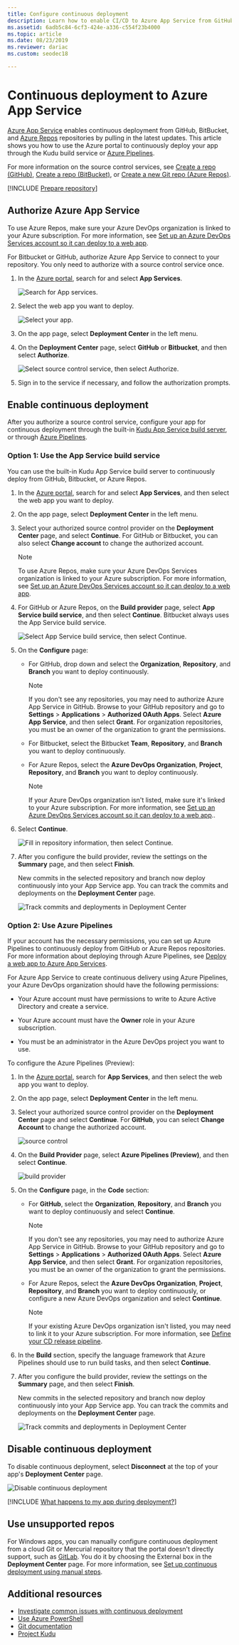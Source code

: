 ```yaml
---
title: Configure continuous deployment
description: Learn how to enable CI/CD to Azure App Service from GitHub, BitBucket, Azure Repos, or other repos. Select the build pipeline that fits your needs.
ms.assetid: 6adb5c84-6cf3-424e-a336-c554f23b4000
ms.topic: article
ms.date: 08/23/2019
ms.reviewer: dariac
ms.custom: seodec18

---
```

# Continuous deployment to Azure App Service

[Azure App Service](overview.md) enables continuous deployment from GitHub, BitBucket, and [Azure Repos](https://azure.microsoft.com/services/devops/repos/) repositories by pulling in the latest updates. This article shows you how to use the Azure portal to continuously deploy your app through the Kudu build service or [Azure Pipelines](https://azure.microsoft.com/services/devops/pipelines/). 

For more information on the source control services, see [Create a repo (GitHub)], [Create a repo (BitBucket)], or [Create a new Git repo (Azure Repos)].

[!INCLUDE [Prepare repository](../../includes/app-service-deploy-prepare-repo.md)]

## Authorize Azure App Service 

To use Azure Repos, make sure your Azure DevOps organization is linked to your Azure subscription. For more information, see [Set up an Azure DevOps Services account so it can deploy to a web app](https://docs.microsoft.com/azure/devops/pipelines/apps/cd/deploy-webdeploy-webapps?view=azure-devops).

For Bitbucket or GitHub, authorize Azure App Service to connect to your repository. You only need to authorize with a source control service once. 

1. In the [Azure portal](https://portal.azure.com), search for and select **App Services**. 

   ![Search for App services.](media/app-service-continuous-deployment/search-for-app-services.png)

1. Select the web app you want to deploy.

   ![Select your app.](media/app-service-continuous-deployment/select-your-app.png)
   
1. On the app page, select **Deployment Center** in the left menu.
   
1. On the **Deployment Center** page, select **GitHub** or **Bitbucket**, and then select **Authorize**. 
   
   ![Select source control service, then select Authorize.](media/app-service-continuous-deployment/github-choose-source.png)
   
1. Sign in to the service if necessary, and follow the authorization prompts. 

## Enable continuous deployment 

After you authorize a source control service, configure your app for continuous deployment through the built-in [Kudu App Service build server](#option-1-use-the-app-service-build-service), or through [Azure Pipelines](#option-2-use-azure-pipelines). 

### Option 1: Use the App Service build service

You can use the built-in Kudu App Service build server to continuously deploy from GitHub, Bitbucket, or Azure Repos. 

1. In the [Azure portal](https://portal.azure.com), search for and select **App Services**, and then select the web app you want to deploy. 
   
1. On the app page, select **Deployment Center** in the left menu.
   
1. Select your authorized source control provider on the **Deployment Center** page, and select **Continue**. For GitHub or Bitbucket, you can also select **Change account** to change the authorized account. 
   
   > [!NOTE]
   > To use Azure Repos, make sure your Azure DevOps Services organization is linked to your Azure subscription. For more information, see [Set up an Azure DevOps Services account so it can deploy to a web app](https://docs.microsoft.com/azure/devops/pipelines/apps/cd/deploy-webdeploy-webapps?view=azure-devops).
   
1. For GitHub or Azure Repos, on the **Build provider** page, select **App Service build service**, and then select **Continue**. Bitbucket always uses the App Service build service.
   
   ![Select App Service build service, then select Continue.](media/app-service-continuous-deployment/choose-kudu.png)
   
1. On the **Configure** page:
   
   - For GitHub, drop down and select the **Organization**, **Repository**, and **Branch** you want to deploy continuously.
     
     > [!NOTE]
     > If you don't see any repositories, you may need to authorize Azure App Service in GitHub. Browse to your GitHub repository and go to **Settings** > **Applications** > **Authorized OAuth Apps**. Select **Azure App Service**, and then select **Grant**. For organization repositories, you must be an owner of the organization to grant the permissions.
     
   - For Bitbucket, select the Bitbucket **Team**, **Repository**, and **Branch** you want to deploy continuously.
     
   - For Azure Repos, select the **Azure DevOps Organization**, **Project**, **Repository**, and **Branch** you want to deploy continuously.
     
     > [!NOTE]
     > If your Azure DevOps organization isn't listed, make sure it's linked to your Azure subscription. For more information, see [Set up an Azure DevOps Services account so it can deploy to a web app](https://docs.microsoft.com/azure/devops/pipelines/apps/cd/deploy-webdeploy-webapps?view=azure-devops)..
     
1. Select **Continue**.
   
   ![Fill in repository information, then select Continue.](media/app-service-continuous-deployment/configure-kudu.png)
   
1. After you configure the build provider, review the settings on the **Summary** page, and then select **Finish**.
   
   New commits in the selected repository and branch now deploy continuously into your App Service app. You can track the commits and deployments on the **Deployment Center** page.
   
   ![Track commits and deployments in Deployment Center](media/app-service-continuous-deployment/github-finished.png)

### Option 2: Use Azure Pipelines 

If your account has the necessary permissions, you can set up Azure Pipelines to continuously deploy from GitHub or Azure Repos repositories. For more information about deploying through Azure Pipelines, see [Deploy a web app to Azure App Services](/azure/devops/pipelines/apps/cd/deploy-webdeploy-webapps).

For Azure App Service to create continuous delivery using Azure Pipelines, your Azure DevOps organization should have the following permissions: 

- Your Azure account must have permissions to write to Azure Active Directory and create a service. 
  
- Your Azure account must have the **Owner** role in your Azure subscription.

- You must be an administrator in the Azure DevOps project you want to use.

To configure the Azure Pipelines (Preview):

1. In the [Azure portal](https://portal.azure.com), search for **App Services**, and then select the web app you want to deploy. 
   
1. On the app page, select **Deployment Center** in the left menu.

1. Select your authorized source control provider on the **Deployment Center** page and select **Continue**. For **GitHub**, you can select **Change Account** to change the authorized account.

    ![source control](media/app-service-continuous-deployment/deployment-center-src-control.png)
   
1. On the **Build Provider** page, select **Azure Pipelines (Preview)**, and then select **Continue**.

    ![build provider](media/app-service-continuous-deployment/select-build-provider.png)
   
1. On the **Configure** page, in the **Code** section:
   
   - For **GitHub**, select the **Organization**, **Repository**, and **Branch** you want to deploy continuously and select **Continue**.
     
     > [!NOTE]
     > If you don't see any repositories, you may need to authorize Azure App Service in GitHub. Browse to your GitHub repository and go to **Settings** > **Applications** > **Authorized OAuth Apps**. Select **Azure App Service**, and then select **Grant**. For organization repositories, you must be an owner of the organization to grant the permissions.
     
   - For Azure Repos, select the **Azure DevOps Organization**, **Project**, **Repository**, and **Branch** you want to deploy continuously, or configure a new Azure DevOps organization and select **Continue**.
     
     > [!NOTE]
     > If your existing Azure DevOps organization isn't listed, you may need to link it to your Azure subscription. For more information, see [Define your CD release pipeline](/azure/devops/pipelines/apps/cd/deploy-webdeploy-webapps#cd).
   
1. In the **Build** section, specify the language framework that Azure Pipelines should use to run build tasks, and then select **Continue**.

1. After you configure the build provider, review the settings on the **Summary** page, and then select **Finish**.
   
   New commits in the selected repository and branch now deploy continuously into your App Service app. You can track the commits and deployments on the **Deployment Center** page.
   
   ![Track commits and deployments in Deployment Center](media/app-service-continuous-deployment/github-finished.png)

## Disable continuous deployment

To disable continuous deployment, select **Disconnect** at the top of your app's **Deployment Center** page.

![Disable continuous deployment](media/app-service-continuous-deployment/disable.png)

[!INCLUDE [What happens to my app during deployment?](../../includes/app-service-deploy-atomicity.md)]

## Use unsupported repos

For Windows apps, you can manually configure continuous deployment from a cloud Git or Mercurial repository that the portal doesn't directly support, such as [GitLab](https://gitlab.com/). You do it by choosing the External box in the **Deployment Center** page. For more information, see [Set up continuous deployment using manual steps](https://github.com/projectkudu/kudu/wiki/Continuous-deployment#setting-up-continuous-deployment-using-manual-steps).

## Additional resources

* [Investigate common issues with continuous deployment](https://github.com/projectkudu/kudu/wiki/Investigating-continuous-deployment)
* [Use Azure PowerShell](/powershell/azureps-cmdlets-docs)
* [Git documentation](https://git-scm.com/documentation)
* [Project Kudu](https://github.com/projectkudu/kudu/wiki)

[Create a repo (GitHub)]: https://help.github.com/articles/create-a-repo
[Create a repo (BitBucket)]: https://confluence.atlassian.com/get-started-with-bitbucket/create-a-repository-861178559.html
[Create a new Git repo (Azure Repos)]: /azure/devops/repos/git/creatingrepo
